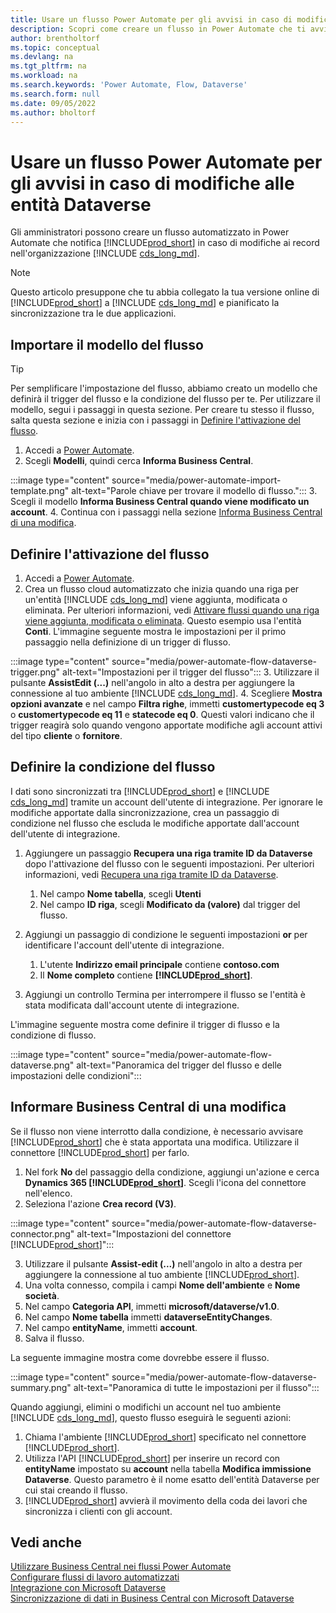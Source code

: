 ```yaml
---
title: Usare un flusso Power Automate per gli avvisi in caso di modifiche alle entità
description: Scopri come creare un flusso in Power Automate che ti avviserà quando un'entità viene modificata in un ambiente Dataverse.
author: brentholtorf
ms.topic: conceptual
ms.devlang: na
ms.tgt_pltfrm: na
ms.workload: na
ms.search.keywords: 'Power Automate, Flow, Dataverse'
ms.search.form: null
ms.date: 09/05/2022
ms.author: bholtorf
---
```

# <a name="use-a-power-automate-flow-for-alerts-to-dataverse-entity-changes"></a><a name="use-a-power-automate-flow-for-alerts-to-dataverse-entity-changes"></a><a name="use-a-power-automate-flow-for-alerts-to-dataverse-entity-changes"></a>Usare un flusso Power Automate per gli avvisi in caso di modifiche alle entità Dataverse

Gli amministratori possono creare un flusso automatizzato in Power Automate che notifica [!INCLUDE[prod_short](includes/prod_short.md)] in caso di modifiche ai record nell'organizzazione [!INCLUDE [cds_long_md](includes/cds_long_md.md)].

> [!NOTE]
> Questo articolo presuppone che tu abbia collegato la tua versione online di [!INCLUDE[prod_short](includes/prod_short.md)] a [!INCLUDE [cds_long_md](includes/cds_long_md.md)] e pianificato la sincronizzazione tra le due applicazioni.

## <a name="import-the-flow-template"></a><a name="import-the-flow-template"></a><a name="import-the-flow-template"></a>Importare il modello del flusso

> [!TIP]
> Per semplificare l'impostazione del flusso, abbiamo creato un modello che definirà il trigger del flusso e la condizione del flusso per te. Per utilizzare il modello, segui i passaggi in questa sezione. Per creare tu stesso il flusso, salta questa sezione e inizia con i passaggi in [Definire l'attivazione del flusso](#define-the-flow-trigger).

1. Accedi a [Power Automate](https://powerautomate.microsoft.com).
2. Scegli **Modelli**, quindi cerca **Informa Business Central**.

:::image type="content" source="media/power-automate-import-template.png" alt-text="Parole chiave per trovare il modello di flusso.":::
3. Scegli il modello **Informa Business Central quando viene modificato un account**.
4. Continua con i passaggi nella sezione [Informa Business Central di una modifica](#notify-business-central-about-a-change).

## <a name="define-the-flow-trigger"></a><a name="define-the-flow-trigger"></a><a name="define-the-flow-trigger"></a>Definire l'attivazione del flusso

1. Accedi a [Power Automate](https://flow.microsoft.com).
2. Crea un flusso cloud automatizzato che inizia quando una riga per un'entità [!INCLUDE [cds_long_md](includes/cds_long_md.md)] viene aggiunta, modificata o eliminata. Per ulteriori informazioni, vedi [Attivare flussi quando una riga viene aggiunta, modificata o eliminata](/power-automate/dataverse/create-update-delete-trigger). Questo esempio usa l'entità **Conti**. L'immagine seguente mostra le impostazioni per il primo passaggio nella definizione di un trigger di flusso.

:::image type="content" source="media/power-automate-flow-dataverse-trigger.png" alt-text="Impostazioni per il trigger del flusso":::
3. Utilizzare il pulsante **AssistEdit (...)** nell'angolo in alto a destra per aggiungere la connessione al tuo ambiente [!INCLUDE [cds_long_md](includes/cds_long_md.md)].
4. Scegliere **Mostra opzioni avanzate** e nel campo **Filtra righe**, immetti **customertypecode eq 3** o **customertypecode eq 11** e **statecode eq 0**. Questi valori indicano che il trigger reagirà solo quando vengono apportate modifiche agli account attivi del tipo **cliente** o **fornitore**.

## <a name="define-the-flow-condition"></a><a name="define-the-flow-condition"></a><a name="define-the-flow-condition"></a>Definire la condizione del flusso

I dati sono sincronizzati tra [!INCLUDE[prod_short](includes/prod_short.md)] e [!INCLUDE [cds_long_md](includes/cds_long_md.md)] tramite un account dell'utente di integrazione. Per ignorare le modifiche apportate dalla sincronizzazione, crea un passaggio di condizione nel flusso che escluda le modifiche apportate dall'account dell'utente di integrazione.  

1. Aggiungere un passaggio **Recupera una riga tramite ID da Dataverse** dopo l'attivazione del flusso con le seguenti impostazioni. Per ulteriori informazioni, vedi [Recupera una riga tramite ID da Dataverse](/power-automate/dataverse/get-row-id).

    1. Nel campo **Nome tabella**, scegli **Utenti**
    2. Nel campo **ID riga**, scegli **Modificato da (valore)** dal trigger del flusso.  

2. Aggiungi un passaggio di condizione le seguenti impostazioni **or** per identificare l'account dell'utente di integrazione.
    1. L'utente **Indirizzo email principale** contiene **contoso.com**
    2. Il **Nome completo** contiene **[!INCLUDE[prod_short](includes/prod_short.md)]**.

3. Aggiungi un controllo Termina per interrompere il flusso se l'entità è stata modificata dall'account utente di integrazione.

L'immagine seguente mostra come definire il trigger di flusso e la condizione di flusso.

:::image type="content" source="media/power-automate-flow-dataverse.png" alt-text="Panoramica del trigger del flusso e delle impostazioni delle condizioni":::

## <a name="notify-business-central-about-a-change"></a><a name="notify-business-central-about-a-change"></a><a name="notify-business-central-about-a-change"></a>Informare Business Central di una modifica

Se il flusso non viene interrotto dalla condizione, è necessario avvisare [!INCLUDE[prod_short](includes/prod_short.md)] che è stata apportata una modifica. Utilizzare il connettore [!INCLUDE[prod_short](includes/prod_short.md)] per farlo.

1. Nel fork **No** del passaggio della condizione, aggiungi un'azione e cerca **Dynamics 365 [!INCLUDE[prod_short](includes/prod_short.md)]**. Scegli l'icona del connettore nell'elenco.
2. Seleziona l'azione **Crea record (V3)**.

:::image type="content" source="media/power-automate-flow-dataverse-connector.png" alt-text="Impostazioni del connettore [!INCLUDE[prod_short](includes/prod_short.md)]":::

3. Utilizzare il pulsante **Assist-edit (...)** nell'angolo in alto a destra per aggiungere la connessione al tuo ambiente [!INCLUDE[prod_short](includes/prod_short.md)].
4. Una volta connesso, compila i campi **Nome dell'ambiente** e **Nome società**.
5. Nel campo **Categoria API**, immetti **microsoft/dataverse/v1.0**.
6. Nel campo **Nome tabella** immetti **dataverseEntityChanges**.
7. Nel campo **entityName**, immetti **account**.
8. Salva il flusso.

La seguente immagine mostra come dovrebbe essere il flusso.

:::image type="content" source="media/power-automate-flow-dataverse-summary.png" alt-text="Panoramica di tutte le impostazioni per il flusso":::

Quando aggiungi, elimini o modifichi un account nel tuo ambiente [!INCLUDE [cds_long_md](includes/cds_long_md.md)], questo flusso eseguirà le seguenti azioni:

1. Chiama l'ambiente [!INCLUDE[prod_short](includes/prod_short.md)] specificato nel connettore [!INCLUDE[prod_short](includes/prod_short.md)].
2. Utilizza l'API [!INCLUDE[prod_short](includes/prod_short.md)] per inserire un record con **entityName** impostato su **account** nella tabella **Modifica immissione Dataverse**. Questo parametro è il nome esatto dell'entità Dataverse per cui stai creando il flusso.
3. [!INCLUDE[prod_short](includes/prod_short.md)] avvierà il movimento della coda dei lavori che sincronizza i clienti con gli account.

## <a name="see-also"></a><a name="see-also"></a><a name="see-also"></a>Vedi anche

[Utilizzare Business Central nei flussi Power Automate](across-how-use-financials-data-source-flow.md)  
[Configurare flussi di lavoro automatizzati](/business-central/dev-itpro/powerplatform/automate-workflows)  
[Integrazione con Microsoft Dataverse](admin-common-data-service.md)  
[Sincronizzazione di dati in Business Central con Microsoft Dataverse](admin-synchronizing-business-central-and-sales.md)  
